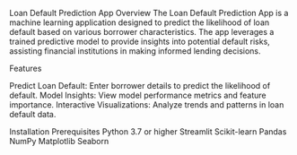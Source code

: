 Loan Default Prediction App
Overview
The Loan Default Prediction App is a machine learning application designed to predict the likelihood of loan default based on various borrower characteristics. The app leverages a trained predictive model to provide insights into potential default risks, assisting financial institutions in making informed lending decisions.

Features


Predict Loan Default: Enter borrower details to predict the likelihood of default.
Model Insights: View model performance metrics and feature importance.
Interactive Visualizations: Analyze trends and patterns in loan default data.


Installation
Prerequisites
Python 3.7 or higher
Streamlit
Scikit-learn
Pandas
NumPy
Matplotlib
Seaborn
